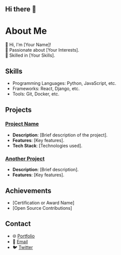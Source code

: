 ## Hi there 👋

# About Me
👋 Hi, I'm [Your Name]!  
🚀 Passionate about [Your Interests].  
🌟 Skilled in [Your Skills].  

## Skills
- Programming Languages: Python, JavaScript, etc.
- Frameworks: React, Django, etc.
- Tools: Git, Docker, etc.

## Projects
### [Project Name](https://github.com/username/project)
- **Description**: [Brief description of the project].
- **Features**: [Key features].
- **Tech Stack**: [Technologies used].

### [Another Project](https://github.com/username/project)
- **Description**: [Brief description].
- **Features**: [Key features].

## Achievements
- [Certification or Award Name]
- [Open Source Contributions]

## Contact
- 🌐 [Portfolio](https://yourportfolio.com)
- 📧 [Email](mailto:youremail@example.com)
- 🐦 [Twitter](https://twitter.com/yourhandle)
